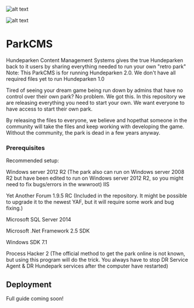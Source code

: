 ![alt text](https://i.imgur.com/cCiOvMV.png)

![alt text](https://i.imgur.com/iZAKSOo.png)
                                            
                                            
# ParkCMS
Hundeparken Content Management Systems gives the true Hundeparken back to it users by sharing everything needed to run your own "retro park"
Note: This ParkCMS is for running Hundeparken 2.0. We don't have all required files yet to run Hundeparken 1.0


Tired of seeing your dream game being run down by admins that have no control over their own park?
No problem. We got this. In this repository we are releasing everything you need to start your own. We want everyone to have access to start their own park. 

By releasing the files to everyone, we believe and hopethat someone in the community will take the files and keep working with developing the game. Without the community, the park is dead in a few years anyway.

### Prerequisites
Recommended setup:

Windows server 2012 R2 (The park also can run on Windows server 2008 R2 but have been edited to run on Windows server 2012 R2, so you might need to fix bugs/errors in the wwwroot)
IIS

Yet Another Forum 1.9.5 RC (Included in the repository. It might be possible to upgrade it to the newest YAF, but it will require some work and bug fixing.)

Microsoft SQL Server 2014

Microsoft .Net Framework 2.5 SDK

Windows SDK 7.1

Process Hacker 2 (The official method to get the park online is not known, but using this program will do the trick. You always have to stop DR Service Agent & DR Hundepark services after the computer have restarted)


## Deployment
Full guide coming soon!
